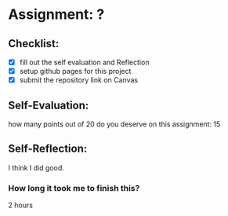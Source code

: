 # Assignment: ?

## Checklist:
- [x] fill out the self evaluation and Reflection
- [x] setup github pages for this project
- [x] submit the repository link on Canvas

## Self-Evaluation:

how many points out of 20 do you deserve on this assignment:
15
## Self-Reflection:
I think I did good.
### How long it took me to finish this?
2 hours